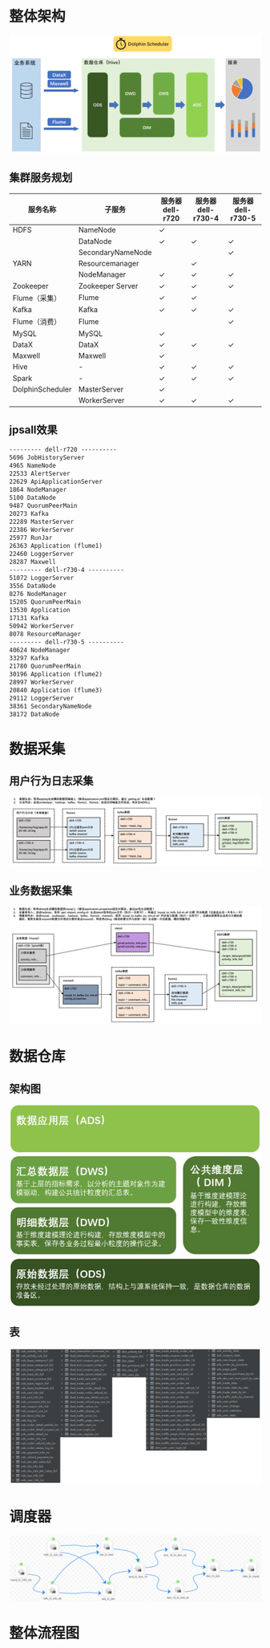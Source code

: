 # 整体架构

![architecture](https://raw.githubusercontent.com/Zouxxyy/E-commerce-warehouse/master/resource/images/architecture.png)

## 集群服务规划

| 服务名称             | 子服务               | 服务器 dell-r720 | 服务器 dell-r730-4 | 服务器 dell-r730-5 |
|------------------|-------------------|---------------|-----------------|-----------------|
| HDFS             | NameNode          | ✓             |                 |                 |
|                  | DataNode          | ✓             | ✓               | ✓               |
|                  | SecondaryNameNode |               |                 | ✓               |
| YARN             | Resourcemanager   |               | ✓               |                 |
|                  | NodeManager       | ✓             | ✓               | ✓               |
| Zookeeper        | Zookeeper Server  | ✓             | ✓               | ✓               |
| Flume（采集）        | Flume             | ✓             | ✓               |                 |
| Kafka            | Kafka             | ✓             | ✓               | ✓               |
| Flume（消费）        | Flume             |               |                 | ✓               |
| MySQL            | MySQL             | ✓             |                 |                 |
| DataX            | DataX             | ✓             | ✓               | ✓               |
| Maxwell          | Maxwell           | ✓             |                 |                 |
| Hive             | -                 | ✓             | ✓               | ✓               |
| Spark            | -                 | ✓             | ✓               | ✓               |
| DolphinScheduler | MasterServer      | ✓             |                 |                 |
|                  | WorkerServer      | ✓             | ✓               | ✓               |


## jpsall效果

```shell
--------- dell-r720 ----------
5696 JobHistoryServer
4965 NameNode
22533 AlertServer
22629 ApiApplicationServer
1864 NodeManager
5100 DataNode
9487 QuorumPeerMain
20273 Kafka
22289 MasterServer
22386 WorkerServer
25977 RunJar
26363 Application (flume1)
22460 LoggerServer
28287 Maxwell
--------- dell-r730-4 ----------
51072 LoggerServer
3556 DataNode
8276 NodeManager
15205 QuorumPeerMain
13530 Application
17131 Kafka
50942 WorkerServer
8078 ResourceManager
--------- dell-r730-5 ----------
40624 NodeManager
33297 Kafka
21780 QuorumPeerMain
30196 Application (flume2)
28997 WorkerServer
20840 Application (flume3)
29112 LoggerServer
38361 SecondaryNameNode
38172 DataNode
```

# 数据采集

## 用户行为日志采集

![applog](https://raw.githubusercontent.com/Zouxxyy/E-commerce-warehouse/master/resource/images/applog.jpg)

## 业务数据采集

![dblog](https://raw.githubusercontent.com/Zouxxyy/E-commerce-warehouse/master/resource/images/dblog.jpg)

# 数据仓库
## 架构图

![warehouse](https://raw.githubusercontent.com/Zouxxyy/E-commerce-warehouse/master/resource/images/warehouse.jpg)

## 表

![tables](https://raw.githubusercontent.com/Zouxxyy/E-commerce-warehouse/master/resource/images/tables.jpg)

# 调度器

![dolphinscheduler](https://raw.githubusercontent.com/Zouxxyy/E-commerce-warehouse/master/resource/images/dolphinscheduler.jpg)

# 整体流程图
